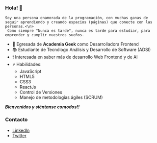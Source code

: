 ### Hola! 👋

~~~
Soy una persona enamorada de la programación, con muchas ganas de seguir aprendiendo y creando espacios (páginas) que conecte con las personas.<\n>
 Como siempre "Nunca es tarde", nunca es tarde para estudiar, para emprender y cumplir nuestros sueños.
~~~

- 🚀 Egresada de **Academia Geek** como Desarrolladora Frontend
- 📚 Estudiante de Tecnólogo Análisis y Desarrollo de Software (ADSI) 
- ❗ Interesada en saber más de desarrollo Web Frontend y de AI
- ⚡ Habilidades:
  - JavaScript
  - HTML5
  - CSS3
  - ReactJs
  - Control de Versiones
  - Manejo de metodologías ágiles (SCRUM)

***Bienvenidos y siéntanse comodos!!***


### **Contacto**

- [LinkedIn](https://www.linkedin.com/in/laura-berrio-developer)
- [Twitter](https://twitter.com/LauraBe31799613)
